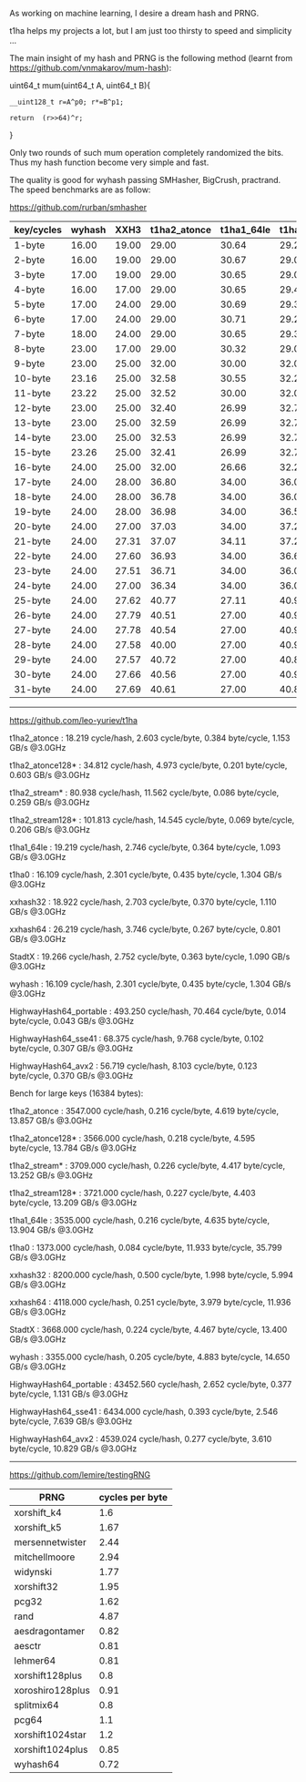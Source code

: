 As working on machine learning, I desire a dream hash and PRNG. 

t1ha helps my projects a lot, but I am just too thirsty to speed and simplicity ...

The main insight of my hash and PRNG is the following method (learnt from https://github.com/vnmakarov/mum-hash):

uint64_t	mum(uint64_t	A,	uint64_t	B){

	__uint128_t	r=A^p0;	r*=B^p1;
	
	return	(r>>64)^r;
	
}

Only two rounds of such mum operation completely randomized the bits. Thus my hash function become very simple and fast.

The quality is good for wyhash passing SMHasher, BigCrush, practrand. The speed benchmarks are as follow:

https://github.com/rurban/smhasher

| key/cycles | wyhash | XXH3 | t1ha2_atonce | t1ha1_64le | t1ha0_aes_noavx | speedup |
| ---- | ---- | ---- | ---- | ---- | ---- | ---- |
| 1-byte | 16.00 | 19.00 | 29.00 | 30.64 | 29.28 | 18.75% |
| 2-byte | 16.00 | 19.00 | 29.00 | 30.67 | 29.00 | 18.75% |
| 3-byte | 17.00 | 19.00 | 29.00 | 30.65 | 29.00 | 11.76% |
| 4-byte | 16.00 | 17.00 | 29.00 | 30.65 | 29.41 | 6.25% |
| 5-byte | 17.00 | 24.00 | 29.00 | 30.69 | 29.33 | 41.18% |
| 6-byte | 17.00 | 24.00 | 29.00 | 30.71 | 29.28 | 41.18% |
| 7-byte | 18.00 | 24.00 | 29.00 | 30.65 | 29.33 | 33.33% |
| 8-byte | 23.00 | 17.00 | 29.00 | 30.32 | 29.00 | -26.09% |
| 9-byte | 23.00 | 25.00 | 32.00 | 30.00 | 32.00 | 8.70% |
| 10-byte | 23.16 | 25.00 | 32.58 | 30.55 | 32.26 | 7.94% |
| 11-byte | 23.22 | 25.00 | 32.52 | 30.00 | 32.00 | 7.67% |
| 12-byte | 23.00 | 25.00 | 32.40 | 26.99 | 32.70 | 8.70% |
| 13-byte | 23.00 | 25.00 | 32.59 | 26.99 | 32.79 | 8.70% |
| 14-byte | 23.00 | 25.00 | 32.53 | 26.99 | 32.70 | 8.70% |
| 15-byte | 23.26 | 25.00 | 32.41 | 26.99 | 32.73 | 7.48% |
| 16-byte | 24.00 | 25.00 | 32.00 | 26.66 | 32.27 | 4.17% |
| 17-byte | 24.00 | 28.00 | 36.80 | 34.00 | 36.00 | 16.67% |
| 18-byte | 24.00 | 28.00 | 36.78 | 34.00 | 36.00 | 16.67% |
| 19-byte | 24.00 | 28.00 | 36.98 | 34.00 | 36.58 | 16.67% |
| 20-byte | 24.00 | 27.00 | 37.03 | 34.00 | 37.25 | 12.50% |
| 21-byte | 24.00 | 27.31 | 37.07 | 34.11 | 37.21 | 13.79% |
| 22-byte | 24.00 | 27.60 | 36.93 | 34.00 | 36.63 | 15.00% |
| 23-byte | 24.00 | 27.51 | 36.71 | 34.00 | 36.00 | 14.63% |
| 24-byte | 24.00 | 27.00 | 36.34 | 34.00 | 36.00 | 12.50% |
| 25-byte | 24.00 | 27.62 | 40.77 | 27.11 | 40.97 | 12.96% |
| 26-byte | 24.00 | 27.79 | 40.51 | 27.00 | 40.97 | 12.50% |
| 27-byte | 24.00 | 27.78 | 40.54 | 27.00 | 40.99 | 12.50% |
| 28-byte | 24.00 | 27.58 | 40.00 | 27.00 | 40.98 | 12.50% |
| 29-byte | 24.00 | 27.57 | 40.72 | 27.00 | 40.87 | 12.50% |
| 30-byte | 24.00 | 27.66 | 40.56 | 27.00 | 40.96 | 12.50% |
| 31-byte | 24.00 | 27.69 | 40.61 | 27.00 | 40.87 | 12.50% |

----------------------------------------
https://github.com/leo-yuriev/t1ha

t1ha2_atonce            :     18.219 cycle/hash,  2.603 cycle/byte,  0.384 byte/cycle,  1.153 GB/s @3.0GHz 

t1ha2_atonce128*        :     34.812 cycle/hash,  4.973 cycle/byte,  0.201 byte/cycle,  0.603 GB/s @3.0GHz 

t1ha2_stream*           :     80.938 cycle/hash, 11.562 cycle/byte,  0.086 byte/cycle,  0.259 GB/s @3.0GHz 

t1ha2_stream128*        :    101.813 cycle/hash, 14.545 cycle/byte,  0.069 byte/cycle,  0.206 GB/s @3.0GHz 

t1ha1_64le              :     19.219 cycle/hash,  2.746 cycle/byte,  0.364 byte/cycle,  1.093 GB/s @3.0GHz 

t1ha0                   :     16.109 cycle/hash,  2.301 cycle/byte,  0.435 byte/cycle,  1.304 GB/s @3.0GHz 

xxhash32                :     18.922 cycle/hash,  2.703 cycle/byte,  0.370 byte/cycle,  1.110 GB/s @3.0GHz 

xxhash64                :     26.219 cycle/hash,  3.746 cycle/byte,  0.267 byte/cycle,  0.801 GB/s @3.0GHz 

StadtX                  :     19.266 cycle/hash,  2.752 cycle/byte,  0.363 byte/cycle,  1.090 GB/s @3.0GHz 

wyhash                  :     16.109 cycle/hash,  2.301 cycle/byte,  0.435 byte/cycle,  1.304 GB/s @3.0GHz 

HighwayHash64_portable  :    493.250 cycle/hash, 70.464 cycle/byte,  0.014 byte/cycle,  0.043 GB/s @3.0GHz 

HighwayHash64_sse41     :     68.375 cycle/hash,  9.768 cycle/byte,  0.102 byte/cycle,  0.307 GB/s @3.0GHz 

HighwayHash64_avx2      :     56.719 cycle/hash,  8.103 cycle/byte,  0.123 byte/cycle,  0.370 GB/s @3.0GHz 



Bench for large keys (16384 bytes):

t1ha2_atonce            :   3547.000 cycle/hash,  0.216 cycle/byte,  4.619 byte/cycle, 13.857 GB/s @3.0GHz 

t1ha2_atonce128*        :   3566.000 cycle/hash,  0.218 cycle/byte,  4.595 byte/cycle, 13.784 GB/s @3.0GHz 

t1ha2_stream*           :   3709.000 cycle/hash,  0.226 cycle/byte,  4.417 byte/cycle, 13.252 GB/s @3.0GHz 

t1ha2_stream128*        :   3721.000 cycle/hash,  0.227 cycle/byte,  4.403 byte/cycle, 13.209 GB/s @3.0GHz 

t1ha1_64le              :   3535.000 cycle/hash,  0.216 cycle/byte,  4.635 byte/cycle, 13.904 GB/s @3.0GHz 

t1ha0                   :   1373.000 cycle/hash,  0.084 cycle/byte, 11.933 byte/cycle, 35.799 GB/s @3.0GHz 

xxhash32                :   8200.000 cycle/hash,  0.500 cycle/byte,  1.998 byte/cycle,  5.994 GB/s @3.0GHz 

xxhash64                :   4118.000 cycle/hash,  0.251 cycle/byte,  3.979 byte/cycle, 11.936 GB/s @3.0GHz 

StadtX                  :   3668.000 cycle/hash,  0.224 cycle/byte,  4.467 byte/cycle, 13.400 GB/s @3.0GHz 

wyhash                  :   3355.000 cycle/hash,  0.205 cycle/byte,  4.883 byte/cycle, 14.650 GB/s @3.0GHz 

HighwayHash64_portable  :  43452.560 cycle/hash,  2.652 cycle/byte,  0.377 byte/cycle,  1.131 GB/s @3.0GHz 

HighwayHash64_sse41     :   6434.000 cycle/hash,  0.393 cycle/byte,  2.546 byte/cycle,  7.639 GB/s @3.0GHz 

HighwayHash64_avx2      :   4539.024 cycle/hash,  0.277 cycle/byte,  3.610 byte/cycle, 10.829 GB/s @3.0GHz 

----------------------------------------

https://github.com/lemire/testingRNG

| PRNG |  cycles per byte |
| ---- | ---- |
| xorshift_k4 | 1.6 |
| xorshift_k5 | 1.67 |
| mersennetwister | 2.44 |
| mitchellmoore | 2.94 |
| widynski | 1.77 |
| xorshift32 | 1.95 |
| pcg32 | 1.62 |
| rand | 4.87 |
| aesdragontamer | 0.82 |
| aesctr | 0.81 |
| lehmer64 | 0.81 |
| xorshift128plus | 0.8 |
| xoroshiro128plus | 0.91 |
| splitmix64 | 0.8 |
| pcg64 | 1.1 |
| xorshift1024star | 1.2 |
| xorshift1024plus | 0.85 |
| wyhash64 | 0.72 |



